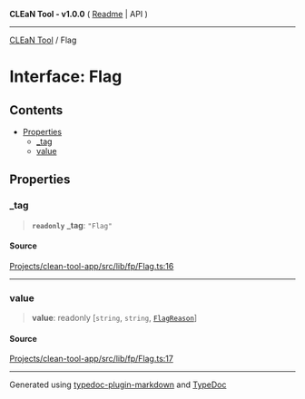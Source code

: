 **CLEaN Tool - v1.0.0** ( [Readme](../README.md) \| API )

***

[CLEaN Tool](../exports.md) / Flag

# Interface: Flag

## Contents

- [Properties](Flag.md#properties)
  - [\_tag](Flag.md#tag)
  - [value](Flag.md#value)

## Properties

### \_tag

> **`readonly`** **\_tag**: `"Flag"`

#### Source

[Projects/clean-tool-app/src/lib/fp/Flag.ts:16](https://github.com/yuckyh/clean-tool-app/)

***

### value

> **value**: readonly [`string`, `string`, [`FlagReason`](../type-aliases/FlagReason.md)]

#### Source

[Projects/clean-tool-app/src/lib/fp/Flag.ts:17](https://github.com/yuckyh/clean-tool-app/)

***

Generated using [typedoc-plugin-markdown](https://www.npmjs.com/package/typedoc-plugin-markdown) and [TypeDoc](https://typedoc.org/)
